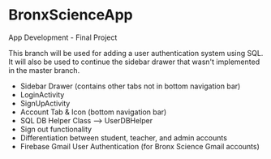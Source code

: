 # BronxScienceApp
App Development - Final Project

This branch will be used for adding a user authentication system using SQL. It will also be used to continue the sidebar drawer that wasn't implemented in the master branch.
- Sidebar Drawer (contains other tabs not in bottom navigation bar)
- LoginActivity
- SignUpActivity
- Account Tab & Icon (bottom navigation bar)
- SQL DB Helper Class --> UserDBHelper
- Sign out functionality
- Differentiation between student, teacher, and admin accounts
- Firebase Gmail User Authentication (for Bronx Science Gmail accounts)
